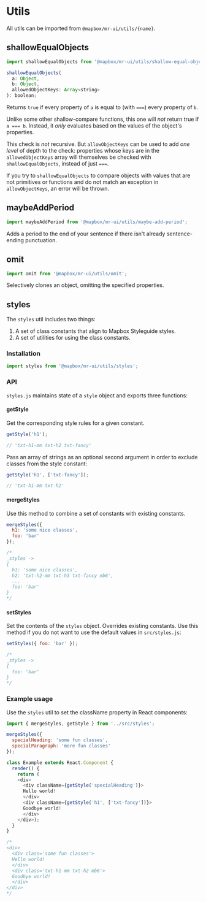 # Utils

All utils can be imported from `@mapbox/mr-ui/utils/{name}`.

## shallowEqualObjects

```js
import shallowEqualObjects from '@mapbox/mr-ui/utils/shallow-equal-objects';

shallowEqualObjects(
  a: Object,
  b: Object,
  allowedObjectKeys: Array<string>
): boolean;
```

Returns `true` if every property of `a` is equal to (with `===`) every property of `b`.

Unlike some other shallow-compare functions, this one will *not* return true if `a === b`. Instead, it *only* evaluates based on the values of the object's properties.

This check is *not* recursive. But `allowObjectKeys` can be used to add *one level* of depth to the check: properties whose keys are in the `allowedObjectKeys` array will themselves be checked with `shallowEqualObjects`, instead of just `===`.

If you try to `shallowEqualObjects` to compare objects with values that are not primitives or functions and do not match an exception in `allowObjectKeys`, an error will be thrown.

## maybeAddPeriod

```js
import maybeAddPeriod from '@mapbox/mr-ui/utils/maybe-add-period';
```

Adds a period to the end of your sentence if there isn't already sentence-ending punctuation.

## omit

```js
import omit from '@mapbox/mr-ui/utils/omit';
```

Selectively clones an object, omitting the specified properties.

## styles

The `styles` util includes two things:

1. A set of class constants that align to Mapbox Styleguide styles.
2. A set of utilities for using the class constants.

### Installation

```js
import styles from '@mapbox/mr-ui/utils/styles';
```

### API

`styles.js` maintains state of a `style` object and exports three functions:

#### getStyle

Get the corresponding style rules for a given constant.

```js
getStyle('h1');

// 'txt-h1-mm txt-h2 txt-fancy'
```

Pass an array of strings as an optional second argument in order to exclude classes from the style constant:

```js
getStyle('h1', ['txt-fancy']);

// 'txt-h1-mm txt-h2'
```

#### mergeStyles

Use this method to combine a set of constants with existing constants.

```js
mergeStyles({
  h1: 'some nice classes',
  foo: 'bar'
});

/*
_styles ->
{
  h1: 'some nice classes',
  h2: 'txt-h2-mm txt-h3 txt-fancy mb6',
  ...
  foo: 'bar'
}
*/

```

#### setStyles

Set the contents of the `styles` object. Overrides existing constants. Use this method if you do not want to use the default values in `src/styles.js`:

```js
setStyles({ foo: 'bar' });

/*
_styles ->
{
  foo: 'bar'
}
*/

```

### Example usage

Use the  `styles` util to set the className property in React components:

```js
import { mergeStyles, getStyle } from '../src/styles';

mergeStyles({
  specialHeading: 'some fun classes',
  specialParagraph: 'more fun classes'
});

class Example extends React.Component {
  render() {
    return (
    <div>
      <div className={getStyle('specialHeading')}>
      Hello world!
      </div>
      <div className={getStyle('h1', ['txt-fancy'])}>
      Goodbye world!
      </div>
    </div>);
  }
}

/*
<div>
  <div class='some fun classes'>
  Hello world!
  </div>
  <div class='txt-h1-mm txt-h2 mb6'>
  Goodbye world!
  </div>
</div>
*/

```
